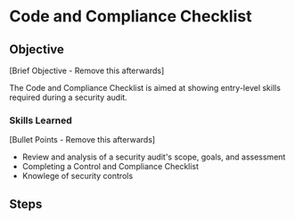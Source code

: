 # Code and Compliance Checklist

## Objective
[Brief Objective - Remove this afterwards]

The Code and Compliance Checklist is aimed at showing entry-level skills required during a security audit. 

### Skills Learned
[Bullet Points - Remove this afterwards]

- Review and analysis of a security audit's scope, goals, and assessment
- Completing a Control and Compliance Checklist
- Knowlege of security controls

## Steps


